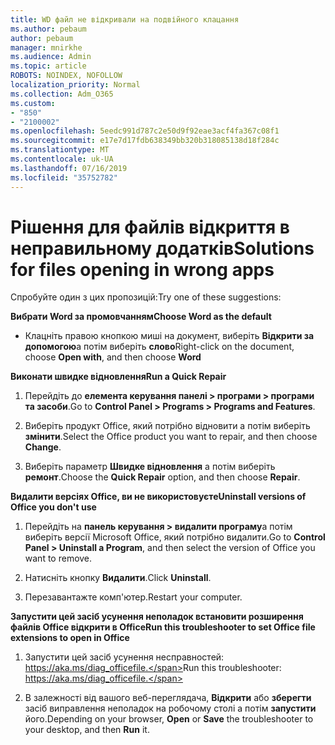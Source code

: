 ```yaml
---
title: WD файл не відкривали на подвійного клацання
ms.author: pebaum
author: pebaum
manager: mnirkhe
ms.audience: Admin
ms.topic: article
ROBOTS: NOINDEX, NOFOLLOW
localization_priority: Normal
ms.collection: Adm_O365
ms.custom:
- "850"
- "2100002"
ms.openlocfilehash: 5eedc991d787c2e50d9f92eae3acf4fa367c08f1
ms.sourcegitcommit: e17e7d17fdb638349bb320b318085138d18f284c
ms.translationtype: MT
ms.contentlocale: uk-UA
ms.lasthandoff: 07/16/2019
ms.locfileid: "35752782"
---
```

# <a name="solutions-for-files-opening-in-wrong-apps"></a><span data-ttu-id="5adc6-102">Рішення для файлів відкриття в неправильному додатків</span><span class="sxs-lookup"><span data-stu-id="5adc6-102">Solutions for files opening in wrong apps</span></span>

<span data-ttu-id="5adc6-103">Спробуйте один з цих пропозицій:</span><span class="sxs-lookup"><span data-stu-id="5adc6-103">Try one of these suggestions:</span></span>

<span data-ttu-id="5adc6-104">**Вибрати Word за промовчанням**</span><span class="sxs-lookup"><span data-stu-id="5adc6-104">**Choose Word as the default**</span></span>

* <span data-ttu-id="5adc6-105">Клацніть правою кнопкою миші на документ, виберіть **Відкрити за допомогою**а потім виберіть **слово**</span><span class="sxs-lookup"><span data-stu-id="5adc6-105">Right-click on the document, choose **Open with**, and then choose **Word**</span></span>

<span data-ttu-id="5adc6-106">**Виконати швидке відновлення**</span><span class="sxs-lookup"><span data-stu-id="5adc6-106">**Run a Quick Repair**</span></span>

1. <span data-ttu-id="5adc6-107">Перейдіть до **елемента керування панелі > програми > програми та засоби**.</span><span class="sxs-lookup"><span data-stu-id="5adc6-107">Go to **Control Panel > Programs > Programs and Features**.</span></span>

2. <span data-ttu-id="5adc6-108">Виберіть продукт Office, який потрібно відновити а потім виберіть **змінити**.</span><span class="sxs-lookup"><span data-stu-id="5adc6-108">Select the Office product you want to repair, and then choose **Change**.</span></span>

3. <span data-ttu-id="5adc6-109">Виберіть параметр **Швидке відновлення** а потім виберіть **ремонт**.</span><span class="sxs-lookup"><span data-stu-id="5adc6-109">Choose the **Quick Repair** option, and then choose **Repair**.</span></span>

<span data-ttu-id="5adc6-110">**Видалити версіях Office, ви не використовуєте**</span><span class="sxs-lookup"><span data-stu-id="5adc6-110">**Uninstall versions of Office you don't use**</span></span>

1. <span data-ttu-id="5adc6-111">Перейдіть на **панель керування > видалити програму**а потім виберіть версії Microsoft Office, який потрібно видалити.</span><span class="sxs-lookup"><span data-stu-id="5adc6-111">Go to **Control Panel > Uninstall a Program**, and then select the version of Office you want to remove.</span></span>

2. <span data-ttu-id="5adc6-112">Натисніть кнопку **Видалити**.</span><span class="sxs-lookup"><span data-stu-id="5adc6-112">Click **Uninstall**.</span></span>

3. <span data-ttu-id="5adc6-113">Перезавантажте комп'ютер.</span><span class="sxs-lookup"><span data-stu-id="5adc6-113">Restart your computer.</span></span>

<span data-ttu-id="5adc6-114">**Запустити цей засіб усунення неполадок встановити розширення файлів Office відкрити в Office**</span><span class="sxs-lookup"><span data-stu-id="5adc6-114">**Run this troubleshooter to set Office file extensions to open in Office**</span></span>

1. <span data-ttu-id="5adc6-115">Запустити цей засіб усунення несправностей: https://aka.ms/diag_officefile.</span><span class="sxs-lookup"><span data-stu-id="5adc6-115">Run this troubleshooter: https://aka.ms/diag_officefile.</span></span>

2. <span data-ttu-id="5adc6-116">В залежності від вашого веб-переглядача, **Відкрити** або **зберегти** засіб виправлення неполадок на робочому столі а потім **запустити** його.</span><span class="sxs-lookup"><span data-stu-id="5adc6-116">Depending on your browser, **Open** or **Save** the troubleshooter to your desktop, and then **Run** it.</span></span>
